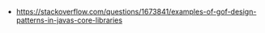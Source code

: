 

- https://stackoverflow.com/questions/1673841/examples-of-gof-design-patterns-in-javas-core-libraries
